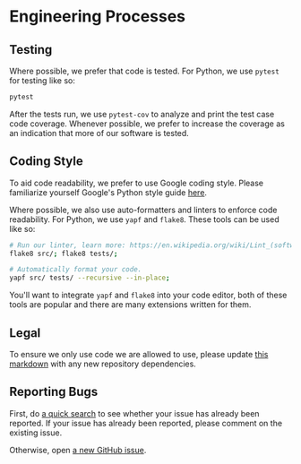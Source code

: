 # Engineering Processes

## Testing

Where possible, we prefer that code is tested. For Python, we use `pytest` for testing like so:

```bash
pytest
```

After the tests run, we use `pytest-cov` to analyze and print the test case code coverage. Whenever
possible, we prefer to increase the coverage as an indication that more of our software is tested.

## Coding Style

To aid code readability, we prefer to use Google coding style. Please familiarize yourself Google's
Python style guide [here](http://google.github.io/styleguide/pyguide.html).

Where possible, we also use auto-formatters and linters to enforce code readability. For Python,
we use `yapf` and `flake8`. These tools can be used like so:

```bash
# Run our linter, learn more: https://en.wikipedia.org/wiki/Lint_(software)
flake8 src/; flake8 tests/;

# Automatically format your code.
yapf src/ tests/ --recursive --in-place;
```

You'll want to integrate `yapf` and `flake8` into your code editor, both of these tools are
popular and there are many extensions written for them.

## Legal

To ensure we only use code we are allowed to use, please update [this markdown](./LICENSES.md)
with any new repository dependencies.

## Reporting Bugs

First, do [a quick search](https://github.com/wellsaid-labs/Text-to-Speech/issues) to see whether
your issue has already been reported. If your issue has already been reported, please comment on
the existing issue.

Otherwise, open [a new GitHub issue](https://github.com/wellsaid-labs/Text-to-Speech/issues).

